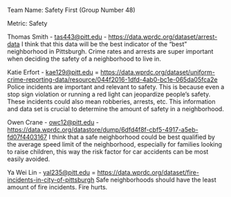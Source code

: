 Team Name: Safety First (Group Number 48)

Metric:
Safety



Thomas Smith - tas443@pitt.edu - https://data.wprdc.org/dataset/arrest-data
I think that this data will be the best indicator of the “best” neighborhood in Pittsburgh. Crime rates and arrests are super important when deciding the safety of a neighborhood to live in. 

Katie Erfort - kae129@pitt.edu = https://data.wprdc.org/dataset/uniform-crime-reporting-data/resource/044f2016-1dfd-4ab0-bc1e-065da05fca2e
Police incidents are important and relevant to safety. This is because even a stop sign violation or running a red light can jeopardize people’s safety. These incidents could also mean robberies, arrests, etc. This information and data set is crucial to determine the amount of safety in a neighborhood.

Owen Crane - owc12@pitt.edu - https://data.wprdc.org/datastore/dump/6dfd4f8f-cbf5-4917-a5eb-fd07f4403167
I think that a safe neighborhood could be best qualified by the average speed limit of the neighborhood, especially for families looking to raise children, this way the risk factor for car accidents can be most easily avoided.

Ya Wei Lin - yal235@pitt.edu = https://data.wprdc.org/dataset/fire-incidents-in-city-of-pittsburgh
Safe neighborhoods should have the least amount of fire incidents. Fire hurts.
